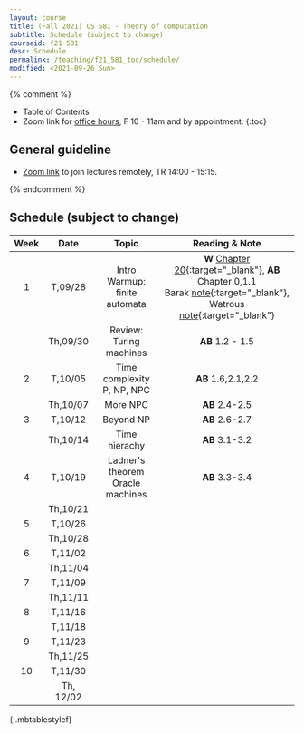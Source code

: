 ```yaml
---
layout: course
title: (Fall 2021) CS 581 - Theory of computation 
subtitle: Schedule (subject to change)
courseid: f21 581
desc: Schedule
permalink: /teaching/f21_581_toc/schedule/
modified: <2021-09-26 Sun>
---
```


{% comment %}
* Table of Contents
* Zoom link for [office hours](https://pdx.zoom.us/j/88237483669?pwd=LzEveUtKVG96ZXRuVVZTWDY2a0Judz09), F 10 - 11am and by appointment.
{:toc}

## General guideline
* [Zoom link](https://pdx.zoom.us/j/84135643144?pwd=ZFNySkRBTTRFUkZ3ajBaUnZJc3RKZz09) to join lectures remotely, TR 14:00 - 15:15. 

{% endcomment %}

## Schedule (subject to change)

| Week | Date  | Topic | Reading & Note |
|:-----:| :---------: |:----------:|:-----:|
|1| T,09/28  | Intro <br> Warmup: finite automata | **W** [Chapter 20](https://www.math.ias.edu/files/Book-online-Aug0619.pdf#page=1){:target="_blank"}, **AB** Chapter 0,1.1 <br> Barak [note](https://introtcs.org/public/lec_00_1_math_background.html){:target="_blank"}, Watrous [note](https://cs.uwaterloo.ca/~watrous/ToC-notes/ToC-notes.02.pdf){:target="_blank"} |
|| Th,09/30 | Review: Turing machines | **AB** 1.2 - 1.5| 
|2| T,10/05 | Time complexity <br> P, NP, NPC | **AB** 1.6,2.1,2.2|
|| Th,10/07 | More NPC   | **AB** 2.4-2.5|
|3| T,10/12 | Beyond NP | **AB** 2.6-2.7|
| | Th,10/14 |Time hierachy | **AB** 3.1-3.2 |
|4| T,10/19 | Ladner's theorem <br> Oracle machines | **AB** 3.3-3.4|
|| Th,10/21 |  | |
|5| T,10/26 |  | |
|| Th,10/28 |  | |
|6| T,11/02 |  | |
|| Th,11/04 |  | |
|7 | T,11/09 | | |
| | Th,11/11 | | |
|8 | T,11/16 | | |
| | T,11/18 | | |
|9 | T,11/23 | | | 
|  | Th,11/25 | | |
|10| T,11/30|  | |
|| Th, 12/02|  | |
{:.mbtablestylef}

